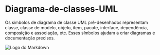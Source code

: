 # Diagrama-de-classes-UML
Os símbolos de diagrama de classe UML pré-desenhados representam classe, classe de modelo, objeto, item, pacote, interface, dependência, composição e associação, etc. Esses símbolos ajudam a criar diagramas e documentação precisos. 



![Logo do Markdown](img/markdown.png)
